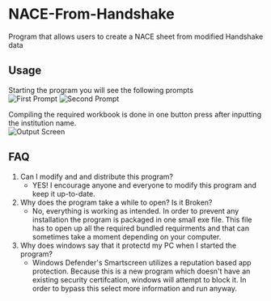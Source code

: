 # NACE-From-Handshake
Program that allows users to create a NACE sheet from modified Handshake data

## Usage

Starting the program you will see the following prompts  
![First Prompt](https://i.imgur.com/AakhmwW.png)
![Second Prompt](https://i.imgur.com/8x8iWwu.png)

Compiling the required workbook is done in one button press after inputting the institution name.  
![Output Screen](https://i.imgur.com/Xhvktqv.png)

## FAQ
1. Can I modify and and distribute this program?
   * YES! I encourage anyone and everyone to modify this program and keep it up-to-date. 
2. Why does the program take a while to open? Is it Broken?
   * No, everything is working as intended. In order to prevent any installation the program is packaged in one small exe file. This file has to open up all the required bundled requirments and that can sometimes take a moment depending on your computer.
3. Why does windows say that it protectd my PC when I started the program?
   * Windows Defender's Smartscreen utilizes a reputation based app protection. Because this is a new program which doesn't have an existing security certifcation, windows will attempt to block it. In order to bypass this select more information and run anyway.
